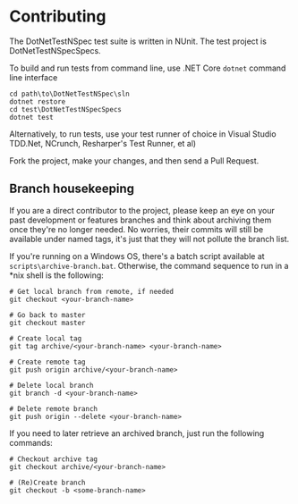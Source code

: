 # Contributing

The DotNetTestNSpec test suite is written in NUnit. The test project is DotNetTestNSpecSpecs.

To build and run tests from command line, use .NET Core `dotnet` command line interface

```dos
cd path\to\DotNetTestNSpec\sln
dotnet restore
cd test\DotNetTestNSpecSpecs
dotnet test
```

Alternatively, to run tests, use your test runner of choice in Visual Studio TDD.Net, NCrunch, Resharper's Test Runner, et al)

Fork the project, make your changes, and then send a Pull Request.

## Branch housekeeping

If you are a direct contributor to the project, please keep an eye on your past development or features branches and think about archiving them once they're no longer needed. 
No worries, their commits will still be available under named tags, it's just that they will not pollute the branch list.

If you're running on a Windows OS, there's a batch script available at `scripts\archive-branch.bat`. Otherwise, the command sequence to run in a *nix shell is the following:

```dos
# Get local branch from remote, if needed
git checkout <your-branch-name>

# Go back to master
git checkout master

# Create local tag
git tag archive/<your-branch-name> <your-branch-name>

# Create remote tag
git push origin archive/<your-branch-name>

# Delete local branch
git branch -d <your-branch-name>

# Delete remote branch
git push origin --delete <your-branch-name>
```

If you need to later retrieve an archived branch, just run the following commands:

```dos
# Checkout archive tag
git checkout archive/<your-branch-name>

# (Re)Create branch
git checkout -b <some-branch-name>
```
